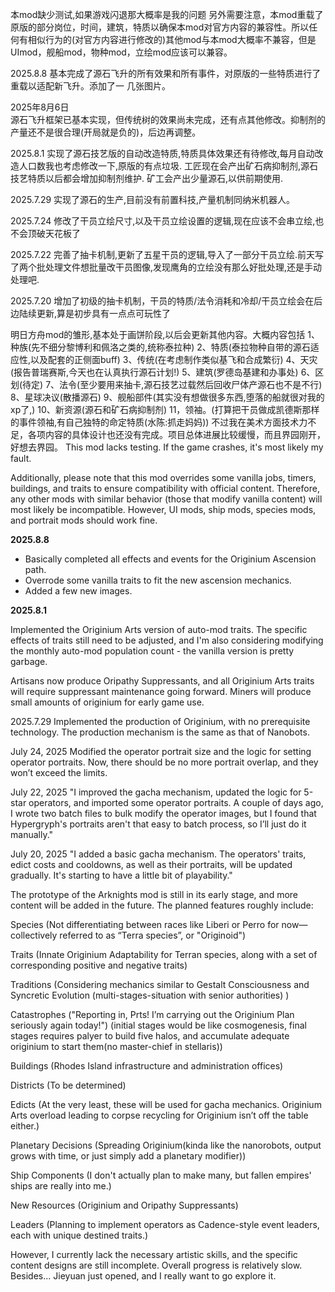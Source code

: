 本mod缺少测试,如果游戏闪退那大概率是我的问题
另外需要注意，本mod重载了原版的部分岗位，时间，建筑，特质以确保本mod对官方内容的兼容性。所以任何有相似行为的(对官方内容进行修改的)其他mod与本mod大概率不兼容，但是UImod，舰船mod，物种mod，立绘mod应该可以兼容。


2025.8.8
基本完成了源石飞升的所有效果和所有事件，对原版的一些特质进行了重载以适配新飞升。添加了一
几张图片。


2025年8月6日  
源石飞升框架已基本实现，但传统树的效果尚未完成，还有点其他修改。抑制剂的产量还不是很合理(开局就是负的)，后边再调整。

2025.8.1
实现了源石技艺版的自动改造特质,特质具体效果还有待修改,每月自动改造人口数我也考虑修改一下,原版的有点垃圾.
工匠现在会产出矿石病抑制剂,源石技艺特质以后都会增加抑制剂维护.
矿工会产出少量源石,以供前期使用.

2025.7.29
实现了源石的生产,目前没有前置科技,产量机制同纳米机器人。

2025.7.24
修改了干员立绘尺寸,以及干员立绘设置的逻辑,现在应该不会串立绘,也不会顶破天花板了

2025.7.22
完善了抽卡机制,更新了五星干员的逻辑,导入了一部分干员立绘.前天写了两个批处理文件想批量改干员图像,发现鹰角的立绘没有那么好批处理,还是手动处理吧.

2025.7.20
增加了初级的抽卡机制，干员的特质/法令消耗和冷却/干员立绘会在后边陆续更新,算是初步具有一点点可玩性了

明日方舟mod的雏形,基本处于画饼阶段,以后会更新其他内容。大概内容包括
1、种族(先不细分黎博利和佩洛之类的,统称泰拉种)
2、特质(泰拉物种自带的源石适应性,以及配套的正侧面buff)
3、传统(在考虑制作类似基飞和合成繁衍)
4、天灾(报告普瑞赛斯,今天也在认真执行源石计划!)
5、建筑(罗德岛基建和办事处)
6、区划(待定)
7、法令(至少要用来抽卡,源石技艺过载然后回收尸体产源石也不是不行)
8、星球决议(散播源石)
9、舰船部件(其实没有想做很多东西,堕落的船就很对我的xp了,)
10、新资源(源石和矿石病抑制剂)
11，领袖。(打算把干员做成凯德斯那样的事件领袖,有自己独特的命定特质(水陈:抓走妈妈))
不过我在美术方面技术力不足，各项内容的具体设计也还没有完成。项目总体进展比较缓慢，而且界园刚开，好想去界园。
This mod lacks testing. If the game crashes, it's most likely my fault.  

Additionally, please note that this mod overrides some vanilla jobs, timers, buildings, and traits to ensure compatibility with official content. Therefore, any other mods with similar behavior (those that modify vanilla content) will most likely be incompatible. However, UI mods, ship mods, species mods, and portrait mods should work fine.  

**2025.8.8**  
- Basically completed all effects and events for the Originium Ascension path.  
- Overrode some vanilla traits to fit the new ascension mechanics.  
- Added a few new images.

**2025.8.1**

Implemented the Originium Arts version of auto-mod traits. The specific effects of traits still need to be adjusted, and I'm also considering modifying the monthly auto-mod population count - the vanilla version is pretty garbage.

Artisans now produce Oripathy Suppressants, and all Originium Arts traits will require suppressant maintenance going forward. 
Miners will produce small amounts of originium for early game use.

2025.7.29
Implemented the production of Originium, with no prerequisite technology. The production mechanism is the same as that of Nanobots.

July 24, 2025
Modified the operator portrait size and the logic for setting operator portraits. Now, there should be no more portrait overlap, and they won’t exceed the limits.

July 22, 2025
"I improved the gacha mechanism, updated the logic for 5-star operators, and imported some operator portraits. A couple of days ago, I wrote two batch files to bulk modify the operator images, but I found that Hypergryph's portraits aren't that easy to batch process, so I’ll just do it manually."

July 20, 2025
"I added a basic gacha mechanism. The operators' traits, edict costs and cooldowns, as well as their portraits, will be updated gradually. It's starting to have a little bit of playability."

The prototype of the Arknights mod is still in its early  stage, and more content will be added in the future. The planned features roughly include:

Species
(Not differentiating between races like Liberi or Perro for now—collectively referred to as “Terra species”, or "Originoid")

Traits
(Innate Originium Adaptability for Terran species, along with a set of corresponding positive and negative traits)

Traditions
(Considering mechanics similar to Gestalt Consciousness and Syncretic Evolution  (multi-stages-situation with senior authorities)  )

Catastrophes
("Reporting in, Prts! I’m carrying out the Originium Plan seriously again today!")
(initial stages would be like cosmogenesis, final stages requires palyer to build five halos, and accumulate adequate originium to start them(no master-chief in stellaris))

Buildings
(Rhodes Island infrastructure and administration offices)

Districts
(To be determined)

Edicts
(At the very least, these will be used for gacha mechanics. Originium Arts overload leading to corpse recycling for Originium isn’t off the table either.)

Planetary Decisions
(Spreading Originium(kinda like the nanorobots, output grows with time, or just simply add a planetary modifier))

Ship Components
(I don't actually plan to make many, but fallen empires' ships are really into me.)

New Resources
(Originium and Oripathy Suppressants)

Leaders
(Planning to implement operators as Cadence-style event leaders, each with unique destined traits.)

However, I currently lack the necessary artistic skills, and the specific content designs are still incomplete. Overall progress is relatively slow. Besides... Jieyuan just opened, and I really want to go explore it.
